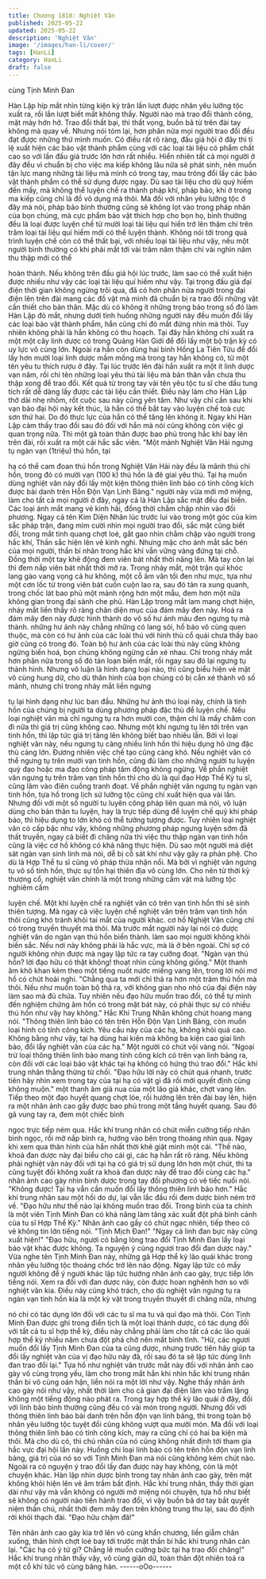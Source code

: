 ```yaml
---
title: Chương 1818: Nghiệt Vân
published: 2025-05-22
updated: 2025-05-22
description: 'Nghiệt Vân'
image: '/images/han-li/cover/'
tags: [HanLi]
category: HanLi
draft: false
---
```


cùng Tịnh Minh Đan

Hàn Lập híp mắt nhìn từng kiện kỳ trân lần lượt được nhân yêu
lưỡng tộc xuất ra, rồi lần lượt biết mất không thấy.
Người nào mà trao đổi thành công, mặt mày hớn hở. Trao đổi thất
bại, thì thất vọng, buồn bã từ trên đài tay không mà quay về.
Nhưng nói tóm lại, hơn phân nửa mọi người trao đổi đều đạt
được những thứ mình muốn.
Có điều rất rõ ràng, đấu giá hội ở đây thì tỉ lệ xuất hiện các bảo
vật thành phẩm cùng với các loại tài liệu có phẩm chất cao so với
lần đấu giá trước lớn hơn rất nhiều.
Hiển nhiên tất cả mọi người ở đây đều vì chuẩn bị cho việc ma
kiếp không lâu nữa sẽ phát sinh, nên muốn tận lực mang những
tài liệu mà mình có trong tay, mau tróng đổi lấy các bảo vật thành
phẩm có thể sử dụng được ngay.
Dù sao tài liệu cho dù quý hiếm đến mấy, mà không thể luyện chế
ra thành pháp khí, pháp bảo, khi ở trong ma kiếp cũng chỉ là đồ
vô dụng mà thôi.
Mà đối với nhân yêu lưỡng tộc ở đây mà nói, pháp bảo bình
thường cũng sẽ không lọt vào trong pháp nhãn của bọn chúng,
mà cực phẩm bảo vật thích hợp cho bọn họ, bình thường đều là
loại được luyện chế từ mười loại tài liệu quí hiến trở lên thậm chí
trên trăm loại tài liệu quí hiếm mới có thể luyện thành.
Không nói tới trong quá trình luyện chế còn có thể thất bại, với
nhiều loại tài liệu như vậy, nếu một người bình thường có khi phải
mất tới vài trăm năm thậm chí vài nghìn năm thu thập mới có thể

hoàn thành.
Nếu không trên đấu giá hội lúc trước, làm sao có thể xuất hiện
được nhiều như vậy các loại tài liệu quí hiếm như vậy.
Tại trong đấu giá đại điện thời gian không ngừng trôi qua, đã có
hơn phân nửa người trong đại điện lên trên đài mang các đồ vật
mà mình đã chuẩn bị ra trao đổi những vật cần thiết cho bản thân.
Mặc dù có không ít những trọng bảo trong số đó làm Hàn Lập đỏ
mắt, nhưng dưới tình huống những người này đều muốn đổi lấy
các loại bảo vật thành phẩm, hắn cũng chỉ đỏ mắt đứng nhìn mà
thôi.
Tuy nhiên không phải là hắn không có thu hoạch.
Tại đây hắn không chỉ xuất ra một một cây linh dược có trong
Quảng Hàn Giới để đổi lấy một bộ trận kỳ có uy lực vô cùng lớn.
Ngoài ra hắn còn dùng hai bình Hồng La Tiên Tửu để đổi lấy hơn
mười loại linh dược mầm mống mà trong tay hắn không có, từ
một tên yêu tu thích rượu ở đây.
Tại lúc trước lên đài hắn xuất ra một ít linh dược vạn năm, rồi chỉ
tên những loại yêu thú tài liệu mà bản thân vẫn chưa thu thập
xong để trao đổi.
Kết quả từ trong tay vài tên yêu tộc tu sĩ che dấu tung tích rất dễ
dàng lấy được các tài liệu cần thiết. Điều này làm cho Hàn Lập
thở dài nhẹ nhõm, rốt cuộc sau này cũng yên tâm.
Như vậy chỉ cần sau khi vạn bảo đại hội này kết thúc, là hắn có
thể bắt tay vào luyện chế toà cực sơn thứ hai. Do đó thực lực của
hắn có thể tăng lên không ít.
Ngay khi Hàn Lập cảm thấy trao đổi sau đó đối với hắn mà nói
cũng không còn việc gì quan trọng nữa. Thì một gã toàn thân
được bao phủ trong hắc khí bay lên trên đài, rồi xuất ra một cái
hắc sắc viên.
"Một mảnh Nghiệt Vân Hải ngưng tụ ngàn vạn (1triệu) thú hồn, tại

hạ có thể cam đoan thú hồn trong Nghiệt Vân Hải này đều là
mãnh thú chi hồn, trong đó có mười vạn (100 k) thú hồn là đê giai
yêu thú. Tại hạ muốn dùng nghiệt vân này đổi lấy một kiện thông
thiên linh bảo có tính công kích được bài danh trên Hỗn Độn Vạn
Linh Bảng." người này vừa mới mở miệng, làm cho tất cả mọi
người ở đây, ngay cả là Hàn Lập sắc mặt đều đại biến. Các loại
ánh mắt mang vẻ kinh hãi, đồng thời chằm chặp nhìn vào đối
phương.
Ngay cả tên Kim Diện Nhân lúc trước lui vào trong một góc của
kim sắc pháp trận, đang mỉm cười nhìn mọi người trao đổi, sắc
mặt cũng biết đổi, trong mắt tinh quang chợt loé, gắt gao nhìn
chằm chặp vào người trong hắc khí, Thần sắc hiện lên vẻ kinh
nghi.
Nhưng mặc cho ánh mắt sắc bén của mọi người, thần bí nhân
trong hắc khí vẫn vững vàng đứng tại chỗ. Đồng thời một tay khẽ
động đem viên bát nhất thời nâng lên. Mà tay còn lại thì đem nắp
viên bát nhất thời mở ra.
Trong nháy mắt, một trận quỉ khóc lang gào vang vọng cả hư
không, một cỗ âm vân tối đen như mực, tựa như một cơn lốc từ
trong viên bát cuồn cuộn lao ra, sau đó tản ra xung quanh, trong
chốc lát bao phủ một mảnh rộng hơn một mẫu, đem hơn một nữa
không gian trong đại sảnh che phủ.
Hàn Lập trong mắt lam mang chợt hiện, nháy mắt liền thấy rõ
ràng chân diện mục của đám mây đen này.
Hoá ra đám mây đen này được hình thành do vô số hư ảnh màu
đen ngưng tụ mà thành. những hư ảnh này chẳng những có lang
sói, hổ báo vô cùng quen thuộc, mà còn có hư ảnh của các loài
thú với hình thù cổ quái chưa thấy bao giờ cũng có trong đó.
Toàn bộ hư ảnh của các loài thú này cũng không ngừng biến hoá,
bọn chúng không ngừng cắn xé nhau. Chỉ trong nháy mắt hơn
phân nửa trong số đó tán loạn biến mất, rồi ngay sau đó lại ngưng
tụ thành hình. Nhưng vô luận là hình dạng loại nào, thì cũng biểu
hiện vẻ mặt vô cùng hung dữ, cho dù thân hình của bọn chúng có
bị cắn xé thành vô số mảnh, nhưng chỉ trong nháy mắt liền ngưng

tụ lại hình dạng như lúc ban đầu.
Những hư ảnh thú loại này, chính là tinh hồn của chúng bị người
ta dùng phương pháp đặc thù để luyện chế. Nếu loại nghiệt vân
mà chỉ ngưng tụ ra hơn mười con, thậm chí là mấy chăm con đi
nữa thì giá trị cũng không cao. Nhưng một khi ngưng tụ lên tới
trên vạn tinh hồn, thì lập tức giá trị tăng lên không biết bao nhiêu
lần.
Bởi vì loại nghiệt vân này, nếu ngưng tụ càng nhiều linh hồn thì
hiệu dụng hô ứng đặc thù càng lớn. Đương nhiên việc chế tạo
cũng càng khó.
Nếu nghiệt vân có thể ngưng tụ trên mười vạn tinh hồn, cũng đủ
làm cho những người tu luyện quỷ đạo hoặc ma đạo công pháp
tâm động không ngừng.
Về phần nghiệt vân ngưng tụ trên trăm vạn tinh hồn thì cho dù là
quỉ đạo Hợp Thể Kỳ tu sĩ, cũng lâm vào điên cuồng tranh đoạt.
Về phần nghiệt vân ngưng tụ ngàn vạn tinh hồn, tựa hồ trong lịch
sử lưỡng tộc cũng chỉ xuất hiện qua vài lần.
Nhưng đối với một số người tu luyên công pháp liên quan mà nói,
vô luận dùng cho bản thân tu luyện, hay là trực tiếp dùng để luyện
chế quỷ khí pháp bảo, thì hiệu dụng to lớn khó có thể tưởng
tượng được.
Tuy nhiên loại nghiệt vân có cấp bậc như vậy, không những
phương pháp ngưng luyện sớm đã thất truyền, ngay cả biết đi
chăng nữa thì việc thu thập ngàn vạn tinh hồn cũng là việc cơ hồ
không có khả năng thực hiện.
Dù sao một người mà diệt sát ngàn vạn sinh linh mà nói, dễ bị cỗ
sát khí như vậy gây ra phản phệ. Cho dù là Hợp Thể tu sĩ cũng vô
pháp thừa nhận nổi.
Mà bởi vì nghiệt vân ngưng tụ vô số tinh hồn, thực sự tổn hại
thiên địa vô cùng lớn. Cho nên từ thời kỳ thượng cổ, nghiệt vân
chính là một trong những cấm vật mà lưỡng tộc nghiêm cấm

luyện chế. Một khi luyện chế ra nghiệt vân có trên vạn tinh hồn thì
sẽ sinh thiên tượng. Mà ngay cả việc luyện chế nghiệt vân trên
trăm vạn tinh hồn thôi cũng khó tránh khỏi tai mắt của người
khác. cơ hồ Nghiệt Vân cũng chỉ có trong truyền thuyết mà thôi.
Mà trước mắt người này lại nói có được nghiệt vân do ngàn vạn
thú hồn biến thành. làm sao mọi người không khỏi biến sắc.
Nếu nơi này không phải là hắc vực, mà là ở bên ngoài. Chỉ sợ có
người không nhịn được mà ngay lập tức ra tay cưỡng đoạt.
"Ngàn vạn thú hồn? lời đạo hữu có thật không! thoạt nhìn cũng
không giống." Một thanh âm khô khan kèm theo một tiếng nuốt
nước miếng vang lên, trong lời nói mơ hồ có chút hoài nghi.
"Chẳng qua ta mới chỉ thả ra hơn một trăm thú hồn mà thôi. Nếu
như muốn toàn bộ thả ra, với không gian nho nhỏ của đại điện
này làm sao mà đủ chứa. Tuy nhiên nếu đạo hữu muốn trao đổi,
có thể tự mình đến nghiệm chứng âm hồn có trong mặt bát này,
có phải thực sự có nhiều thú hồn như vậy hay không." Hắc Khí
Trung Nhân không chút hoang mang nói.
"Thông thiên linh bảo có tên trên Hỗn Độn Vạn Linh Bảng, còn
muốn loại hình có tính công kích. Yêu cầu này của các hạ, không
khỏi quá cao. Không bằng như vậy, tại hạ dùng hai kiện mà không
ba kiện cao giai linh bảo, đổi lấy nghiệt vân của các hạ." Một
người có chút vội vàng nói.
"Ngoại trừ loại thông thiên linh bảo mang tính công kích có trên
vạn linh bảng ra, còn đối với các loại bảo vật khác tại hạ không có
hứng thú trao đổi." Hắc khí trung nhân thẳng thừng từ chối.
"Đạo hữu lời này có chút quá nhanh, trước tiên hãy nhìn xem
trong tay của tại hạ có vật gì đã rồi mới quyết định cũng không
muộn." một thanh âm già nua của một lão giả khác, chợt vang
lên.
Tiếp theo một đạo huyết quang chợt lóe, rồi hướng lên trên đài
bay lên, hiện ra một nhân ảnh cao gầy được bao phủ trong một
tầng huyết quang. Sau đó gã vung tay ra, đem một chiếc bình

ngọc trực tiếp ném qua.
Hắc khí trung nhân có chút miễn cưỡng tiếp nhân bình ngọc, rồi
mở nắp bình ra, hướng vào bên trong thoáng nhìn qua. Ngay khi
xem qua thân hình của hắn nhất thời khẽ giật mình một cái.
"Thế nào, khoả đan dược này đại biểu cho cái gì, các hạ hẳn rất
rõ ràng. Nếu không phải nghiệt vân này đối với tại hạ có giá trị sử
dụng lớn hơn một chút, thì ta cũng tuyệt đối không xuất ra khoả
đan dược này để trao đổi cùng các hạ." nhân ảnh cao gày nhìn
bình dược trong tay đối phương có vẻ tiếc nuối nói.
"Không được! Tại hạ vẫn cần muốn đổi lấy thông thiên linh bảo
hơn." Hắc khí trung nhân sau một hồi do dự, lại vẫn lắc đầu rồi
đem dược bình ném trở về.
"Đạo hữu như thế nào lại không muốn trao đổi. Trong bình của ta
chính là một viên Tịnh Minh Đan có khả năng làm tăng xác xuất
đột phá bình cảnh của tu sĩ Hợp Thể Kỳ." Nhân ảnh cao gầy có
chút ngạc nhiên, tiếp theo có vẻ không tin lớn tiếng nói.
"Tịnh Mịch Đan!"
"Ngay cả linh đan bực này cũng xuất hiện!"
"Đạo hữu, ngươi có bằng lòng trao đổi Tịnh Minh Đan lấy loại bảo
vật khác được không. Ta nguyện ý cùng ngươi trao đổi đan dược
này."
Vừa nghe tên Tịnh Minh Đan này, những gã Hợp thể kỳ lão quái
khác trong nhân yêu lưỡng tộc thoáng chốc trở lên náo động.
Ngay lập tức có mấy người không để ý người khác lập tức hướng
nhân ảnh cao gày, trực tiếp lớn tiếng nói.
Xem ra đối với đan dược này, còn được hoan nghênh hơn so với
nghiệt vân kia.
Điều này cũng khó trách, cho dù nghiệt vân ngưng tụ ra ngàn vạn
tinh hồn kia là một kỳ vật trong truyền thuyết đi chăng nữa, nhưng

nó chỉ có tác dụng lớn đối với các tu sĩ ma tu và quỉ đạo mà thôi.
Còn Tịnh Minh Đan được ghi trong điển tịch là một loại thánh
dược, có tác dụng đối với tất cả tu sĩ hợp thể kỳ, điều này chẳng
phải làm cho tất cả các lão quái hợp thể kỳ nhiều năm chưa đột
phá chở nên mất bình tĩnh.
"Hừ, các ngươi muốn đổi lấy Tịnh Minh Đan của ta cũng được,
nhưng trước tiên hãy giúp ta đổi lấy nghiệt vân của vị đạo hữu này
đã, rồi sau đó ta sẽ lập tức dùng linh đan trao đổi lại." Tựa hồ như
nghiệt vân trước mắt này đối với nhân ảnh cao gày vô cùng trọng
yếu, làm cho trong mắt hắn khi nhìn hắc khí trung nhân thần bí vô
cùng oán hận, liền nói ra một lời như vậy.
Nghe thấy nhân ảnh cao gày nói như vậy, nhất thời làm cho cả
gian đại điện lâm vào trầm lặng không một tiếng động nào phát
ra.
Trong tay hợp thể kỳ lão quái ở đây, đối với linh bảo bình thường
cũng đều có vài món trong người. Nhưng đối với thông thiên linh
bảo bài danh trên hỗn độn vạn linh bảng, thì trong toàn bộ nhân
yêu lưỡng tộc tuyệt đối cũng không vượt qua mười món. Mà đối
với loại thông thiên linh bảo có tính công kích, may ra cũng chỉ có
hai ba kiện mà thôi. Mà cho dù có, thì chủ nhân của nó cũng
không nhất định tới tham gia hắc vực đại hội lần này.
Huống chi loại linh bảo có tên trên hỗn độn vạn linh bảng, giá trị
của nó so với Tịnh Minh Đan mà nói cũng không kém chút nào.
Ngoài ra có nguyện ý trao đổi lấy đan được này hay không, còn là
một chuyện khác.
Hàn lập nhìn dược bình trong tay nhân ảnh cao gày, trên mặt
không khỏi hiện lên vẻ âm trầm bất định.
Hắc khí trung nhân, thấy thời gian dài như vậy mà vẫn không có
người mở miệng nói chuyện, tựa hồ như biết sẽ không có người
nào tiến hành trao đổi, vì vậy buồn bã dơ tay bắt quyết niệm thần
chú, nhất thời đem mây đen trên không trung thu lại, sau đó định
rời khỏi thạch đài.
"Đạo hữu chậm đã!"

Tên nhân ảnh cao gày kia trở lên vô cùng khẩn chương, liền giẫm
chân xuống, thân hình chợt loé bay tới trước mặt thần bí hắc khí
trung nhân cản lại.
"Các hạ có ý tứ gì? Chẳng lẽ muốn cưỡng bức tại hạ trao đổi
chăng!" Hắc khí trung nhân thấy vậy, vô cùng giận dữ, toàn thân
đột nhiên toả ra một cỗ khí tức vô cùng băng hàn.
------oOo------
